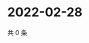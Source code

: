 # 2022-02-28

共 0 条

<!-- BEGIN WEIBO -->
<!-- 最后更新时间 Mon Feb 28 2022 18:17:00 GMT+0800 (China Standard Time) -->

<!-- END WEIBO -->
